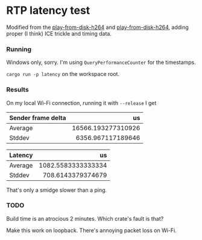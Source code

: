 # RTP latency test

Modified from the [play-from-disk-h264](https://github.com/webrtc-rs/examples/tree/0f7511bfcf19c016809170efda5342b117146ad2/examples/play-from-disk-h264) and [play-from-disk-h264](https://github.com/webrtc-rs/examples/tree/0f7511bfcf19c016809170efda5342b117146ad2/examples/play-from-disk-h264), adding proper (I think) ICE trickle and timing data.

### Running

Windows only, sorry. I'm using `QueryPerformanceCounter` for the timestamps.

```cargo run -p latency``` on the workspace root.

### Results

On my local Wi-Fi connection, running it with `--release` I get

|Sender frame delta|us|
| :--- | ---:|
|Average|16566.193277310926|
|Stddev|6356.967117189646|

|Latency|us|
| :--- | ---:|
|Average|1082.5583333333334|
|Stddev|708.6143379374679|

That's only a smidge slower than a ping.

### TODO

Build time is an atrocious 2 minutes. Which crate's fault is that?

Make this work on loopback. There's annoying packet loss on Wi-Fi.